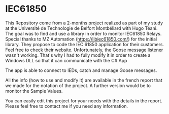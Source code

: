 # IEC61850
 
This Repository come from a 2-months project realized as part of my study at the Université de Technologie de Belfort Montbéliard with Hugo Téani.
The goal was to find and use a library in order to monitor IEC61850 Relays.
Special thanks to MZ Automation (https://libiec61850.com/) for the initial library. They propose to code the IEC 61850 application for their customers. Feel free to check their website.
Unfortunately, the Goose message listener wasn't working. 
That's why I had to fully modify it in order to create a Windows DLL so that it can communicate with the C# App

The app is able to connect to IEDs, catch and manage Goose messages. 

All the info (how to use and modify it) are available in the french report that we made for the notation of the project. 
A further version would be to monitor the Sample Values.

You can easily edit this project for your needs with the details in the report. Please feel free to contact me if you need any information.
